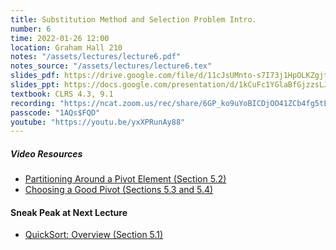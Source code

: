 ```yaml
---
title: Substitution Method and Selection Problem Intro.
number: 6
time: 2022-01-26 12:00
location: Graham Hall 210
notes: "/assets/lectures/lecture6.pdf"
notes_source: "/assets/lectures/lecture6.tex"
slides_pdf: https://drive.google.com/file/d/11cJsUMnto-s7I73j1HpOLKZgjtdDPljx/view?usp=sharing
slides_ppt: https://docs.google.com/presentation/d/1kCuFc1YGlaBfGjzzsLJULSVGpO94438wZkNUFsCaDBA/edit?usp=sharing
textbook: CLRS 4.3, 9.1
recording: "https://ncat.zoom.us/rec/share/6GP_ko9uYoBICDjOO41ZCb4fg5tEZX3HjXk4i6sRHgevmnJB6UwrEfyQyXwe7K4H.s8-Y1QGdCEahq0Tf?startTime=1643216440000"
passcode: "1AQs$FQD"
youtube: "https://youtu.be/yxXPRunAy88"
---
```


##### Video Resources
- [Partitioning Around a Pivot Element (Section 5.2)](https://www.youtube.com/watch?v=LYzdRN5iFdA&list=PLEGCF-WLh2RLHqXx6-GZr_w7LgqKDXxN_&index=25)
- [Choosing a Good Pivot (Sections 5.3 and 5.4)](https://www.youtube.com/watch?v=kqO46FOUTbI&list=PLEGCF-WLh2RLHqXx6-GZr_w7LgqKDXxN_&index=26)


#### Sneak Peak at Next Lecture
- [QuickSort: Overview (Section 5.1)](https://www.youtube.com/watch?v=ETo1cpLN7kk&list=PLEGCF-WLh2RLHqXx6-GZr_w7LgqKDXxN_&index=24)


